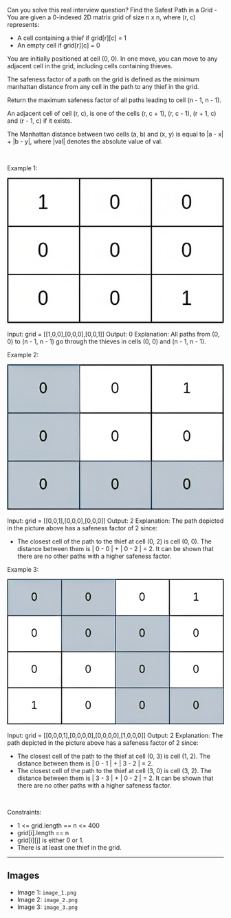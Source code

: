 Can you solve this real interview question? Find the Safest Path in a Grid - You are given a 0-indexed 2D matrix grid of size n x n, where (r, c) represents:

 * A cell containing a thief if grid[r][c] = 1
 * An empty cell if grid[r][c] = 0

You are initially positioned at cell (0, 0). In one move, you can move to any adjacent cell in the grid, including cells containing thieves.

The safeness factor of a path on the grid is defined as the minimum manhattan distance from any cell in the path to any thief in the grid.

Return the maximum safeness factor of all paths leading to cell (n - 1, n - 1).

An adjacent cell of cell (r, c), is one of the cells (r, c + 1), (r, c - 1), (r + 1, c) and (r - 1, c) if it exists.

The Manhattan distance between two cells (a, b) and (x, y) is equal to |a - x| + |b - y|, where |val| denotes the absolute value of val.

 

Example 1:

![Example 1](./image_1.png)


Input: grid = [[1,0,0],[0,0,0],[0,0,1]]
Output: 0
Explanation: All paths from (0, 0) to (n - 1, n - 1) go through the thieves in cells (0, 0) and (n - 1, n - 1).


Example 2:

![Example 2](./image_2.png)


Input: grid = [[0,0,1],[0,0,0],[0,0,0]]
Output: 2
Explanation: The path depicted in the picture above has a safeness factor of 2 since:
- The closest cell of the path to the thief at cell (0, 2) is cell (0, 0). The distance between them is | 0 - 0 | + | 0 - 2 | = 2.
It can be shown that there are no other paths with a higher safeness factor.


Example 3:

![Example 3](./image_3.png)


Input: grid = [[0,0,0,1],[0,0,0,0],[0,0,0,0],[1,0,0,0]]
Output: 2
Explanation: The path depicted in the picture above has a safeness factor of 2 since:
- The closest cell of the path to the thief at cell (0, 3) is cell (1, 2). The distance between them is | 0 - 1 | + | 3 - 2 | = 2.
- The closest cell of the path to the thief at cell (3, 0) is cell (3, 2). The distance between them is | 3 - 3 | + | 0 - 2 | = 2.
It can be shown that there are no other paths with a higher safeness factor.


 

Constraints:

 * 1 <= grid.length == n <= 400
 * grid[i].length == n
 * grid[i][j] is either 0 or 1.
 * There is at least one thief in the grid.

---

## Images

- Image 1: `image_1.png`
- Image 2: `image_2.png`
- Image 3: `image_3.png`
